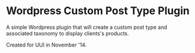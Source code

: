 Wordpress Custom Post Type Plugin
====================

A simple Wordpress plugin that will create a custom post type and associated taxonomy to display clients's products.

Created for UUI in November '14.
